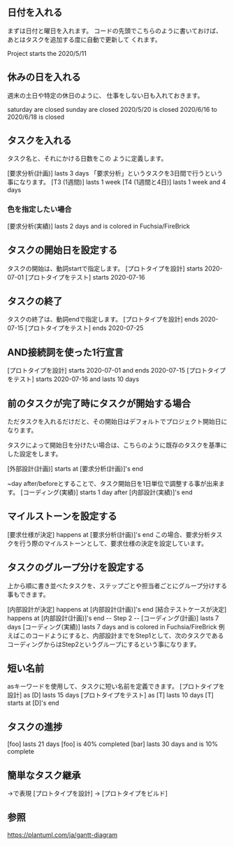 ## 日付を入れる
まずは日付と曜日を入れます。
コードの先頭でこちらのように書いておけば、
あとはタスクを追加する度に自動で更新して
くれます。

Project starts the 2020/5/11

## 休みの日を入れる
週末の土日や特定の休日のように、
仕事をしない日も入れておきます。

saturday are closed
sunday are closed
2020/5/20 is closed
2020/6/16 to 2020/6/18 is closed

## タスクを入れる
タスク名と、それにかける日数をこの
ように定義します。

[要求分析(計画)] lasts 3 days
「要求分析」というタスクを3日間で行うという事になります。
[T3 (1週間)] lasts 1 week
[T4 (1週間と4日)] lasts 1 week and 4 days

### 色を指定したい場合
[要求分析(実績)] lasts 2 days and is colored in Fuchsia/FireBrick

## タスクの開始日を設定する
タスクの開始は、動詞startで指定します。
[プロトタイプを設計] starts 2020-07-01
[プロトタイプをテスト] starts 2020-07-16

## タスクの終了
タスクの終了は、動詞endで指定します。
[プロトタイプを設計] ends 2020-07-15
[プロトタイプをテスト] ends 2020-07-25

## AND接続詞を使った1行宣言
[プロトタイプを設計] starts 2020-07-01 and ends 2020-07-15
[プロトタイプをテスト] starts 2020-07-16 and lasts 10 days

## 前のタスクが完了時にタスクが開始する場合
ただタスクを入れるだけだと、その開始日はデフォルトでプロジェクト開始日になります。

タスクによって開始日を分けたい場合は、こちらのように既存のタスクを基準にした設定をします。

[外部設計(計画)] starts at [要求分析(計画)]'s end

~day after/beforeとすることで、タスク開始日を1日単位で調整する事が出来ます。
[コーディング(実績)] starts 1 day after [内部設計(実績)]'s end

## マイルストーンを設定する
[要求仕様が決定] happens at [要求分析(計画)]'s end
この場合、要求分析タスクを行う際のマイルストーンとして、要求仕様の決定を設定しています。

## タスクのグループ分けを設定する
上から順に書き並べたタスクを、ステップごとや担当者ごとにグループ分けする事もできます。

[内部設計が決定] happens at [内部設計(計画)]'s end
[結合テストケースが決定] happens at [内部設計(計画)]'s end
-- Step 2 --
[コーディング(計画)] lasts 7 days
[コーディング(実績)] lasts 7 days and is colored in Fuchsia/FireBrick
例えばこのコードようにすると、内部設計までをStep1として、次のタスクであるコーディングからはStep2というグループにするという事になります。


## 短い名前
asキーワードを使用して、タスクに短い名前を定義できます。
[プロトタイプを設計] as [D] lasts 15 days
[プロトタイプをテスト] as [T] lasts 10 days
[T] starts at [D]'s end

## タスクの進捗
[foo] lasts 21 days
[foo] is 40% completed
[bar] lasts 30 days and is 10% complete

## 簡単なタスク継承
->で表現
[プロトタイプを設計] -> [プロトタイプをビルド]

## 参照
https://plantuml.com/ja/gantt-diagram
